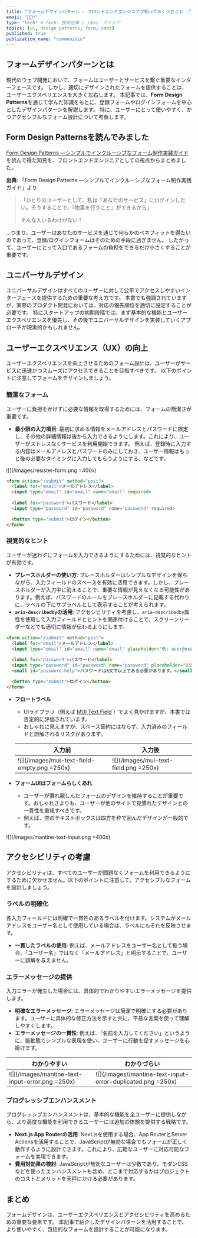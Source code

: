 ```yaml
---
title: "フォームデザインパターン - フロントエンドエンジニアが知っておくべきこと -"
emoji: "🤵🏻‍♂️"
type: "tech" # tech: 技術記事 / idea: アイデア
topics: [ui, design patterns, form, cmnt]
published: true
publication_name: "communitio"
---
```


## フォームデザインパターンとは

現代のウェブ開発において、フォームはユーザーとサービスを繋ぐ重要なインターフェースです。
しかし、適切にデザインされたフォームを提供することは、ユーザーエクスペリエンスを大きく左右します。
本記事では、**Form Design Patterns**を通じて学んだ知識をもとに、登録フォームやログインフォームを中心としたデザインパターンを解説します。
特に、ユーザーにとって使いやすく、かつアクセシブルなフォーム設計について考察します。

## Form Design Patternsを読んでみました

[Form Design Patterns ―シンプルでインクルーシブなフォーム制作実践ガイド](https://www.amazon.co.jp/dp/4862464513)を読んで得た知見を、フロントエンドエンジニアとしての視点からまとめました。


**出典**: 「Form Design Patterns ―シンプルでインクルーシブなフォーム制作実践ガイド」より  

> 「ひとりのユーザーとして、私は『あなたのサービス』にログインしたい。そうすることで、『物事を行うこと』ができるから」
> 
> そんな人いるわけがない！

...つまり、ユーザーはあなたのサービスを通じて何らかのベネフィットを得たいのであって、登録/ログインフォームはそのための手段に過ぎません。
したがって、ユーザーにとって入口であるフォームの負担をできるだけ小さくすることが重要です。

## ユニバーサルデザイン

ユニバーサルデザインはすべてのユーザーに対して公平でアクセスしやすいインターフェースを提供するための重要な考え方です。
本書でも強調されていますが、実際のプロダクト開発においては、対応の優先順位を適切に設定することが必要です。
特にスタートアップの初期段階では、まず基本的な機能とユーザーエクスペリエンスを優先し、その後でユニバーサルデザインを実装していくアプローチが現実的かもしれません。

## ユーザーエクスペリエンス（UX）の向上

ユーザーエクスペリエンスを向上させるためのフォーム設計は、ユーザーがサービスに迅速かつスムーズにアクセスできることを目指すべきです。
以下のポイントに注意してフォームをデザインしましょう。

### **簡潔なフォーム**

ユーザーに負担をかけずに必要な情報を取得するためには、フォームの簡潔さが重要です。

- **最小限の入力項目**: 最初に求める情報をメールアドレスとパスワードに限定し、その他の詳細情報は後から入力できるようにします。これにより、ユーザーがストレスなくサービスを利用開始できます。
例えば、登録時に入力する内容はメールアドレスとパスワードのみにしておき、ユーザー情報はもっと後の必要なタイミングに入力してもらうようにする、などです。

![](/images/resister-form.png =400x)

```html
<form action="/submit" method="post">
  <label for="email">メールアドレス</label>
  <input type="email" id="email" name="email" required>
  
  <label for="password">パスワード</label>
  <input type="password" id="password" name="password" required>

  <button type="submit">ログイン</button>
</form>
```


### **視覚的なヒント**

ユーザーが迷わずにフォームを入力できるようにするためには、視覚的なヒントが有効です。

- **プレースホルダーの使い方**: プレースホルダーはシンプルなデザインを保ちながら、入力フィールドのスペースを有効に活用できます。しかし、プレースホルダーが入力中に消えることで、重要な情報が見えなくなる可能性があります。例えば、パスワードのルールをプレースホルダーに記載する代わりに、ラベルの下にサブラベルとして表示することが考えられます。
- **`aria-describedby`の活用**: アクセシビリティを考慮し、`aria-describedby`属性を使用して入力フィールドとヒントを関連付けることで、スクリーンリーダーなどでも適切に情報が伝わるようにします。

```html
<form action="/submit" method="post">
  <label for="email">メールアドレス</label>
  <input type="email" id="email" name="email" placeholder="例: user@example.com" required>
  
  <label for="password">パスワード</label>
  <input type="password" id="password" name="password" placeholder="8文字以上のパスワード" aria-describedby="password-help" required>
  <small id="password-help">パスワードは8文字以上である必要があります。</small>

  <button type="submit">ログイン</button>
</form>
```


- **フロートラベル**
    - UIライブラリ（例えば [MUI Text Field](https://mui.com/material-ui/react-text-field/) ）でよく見かけますが、本書では否定的に評価されています。
    - おしゃれに見えますが、スペース節約にはならず、入力済みのフィールドと誤解されるリスクがあります。

    | 入力前 | 入力後 | 
    | ---- | ---- |
    | ![](/images/mui-text-field-empty.png =250x) | ![](/images/mui-text-field.png =250x) |

- **フォームUIはフォームらしくあれ**
    - ユーザーが慣れ親しんだフォームのデザインを維持することが重要です。おしゃれさよりも、ユーザーが他のサイトで見慣れたデザインとの一貫性を重視すべきです。
    - 例えば、空のテキストボックスは四方を枠で囲んだデザインが一般的です。

![](/images/mantine-text-input.png =400x)


## アクセシビリティの考慮

アクセシビリティは、すべてのユーザーが問題なくフォームを利用できるようにするために欠かせません。以下のポイントに注意して、アクセシブルなフォームを設計しましょう。

### **ラベルの明確化**

各入力フィールドには明確で一貫性のあるラベルを付けます。システムがメールアドレスをユーザー名として使用している場合は、ラベルにもそれを反映させます。

- **一貫したラベルの使用**: 例えば、メールアドレスをユーザー名として扱う場合、「ユーザー名」ではなく「メールアドレス」と明示することで、ユーザーに誤解を与えません。

### **エラーメッセージの提供**

入力エラーが発生した場合には、具体的でわかりやすいエラーメッセージを提供します。

- **明確なエラーメッセージ**: エラーメッセージは簡潔で明確にする必要があります。ユーザーに具体的な修正方法を示すと共に、平易な言葉を使って理解しやすくします。
- **エラーメッセージの一貫性**: 例えば、「名前を入力してください」というように、能動態でシンプルな表現を使い、ユーザーに行動を促すメッセージを心掛けます。

| わかりやすい | わかりづらい | 
| ---- | ---- |
| ![](/images/mantine-text-input-error.png =250x) | ![](/images//mantine-text-input-error-duplicated.png =250x) |

### **プログレッシブエンハンスメント**

プログレッシブエンハンスメントは、基本的な機能を全ユーザーに提供しながら、より高度な機能を利用できるユーザーには追加の体験を提供する戦略です。

- **Next.js App Routerの活用**: Next.jsを使用する場合、App RouterとServer Actionsを活用することで、JavaScriptが無効な場合でもフォームが正しく動作するように設計できます。これにより、広範なユーザーに対応可能なフォームを実現できます。
- **費用対効果の検討**: JavaScriptが無効なユーザーは少数であり、モダンCSSなどを使ったエンハンスメントも含め、どこまで対応するかはプロジェクトのコストとメリットを天秤にかける必要があります。

## まとめ

フォームデザインは、ユーザーエクスペリエンスとアクセシビリティを高めるための重要な要素です。
本記事で紹介したデザインパターンを活用することで、より使いやすく、包括的なフォームを設計することが可能になります。
